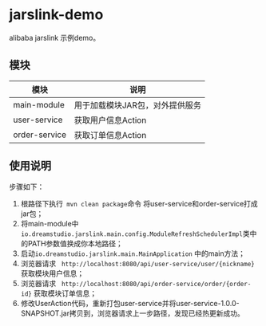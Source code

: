 # jarslink-demo
alibaba jarslink 示例demo。

## 模块
| 模块 | 说明 |
| --- | --- |
| main-module | 用于加载模块JAR包，对外提供服务|
| user-service | 获取用户信息Action | 
| order-service | 获取订单信息Action |

## 使用说明
步骤如下：
1. 根路径下执行``` mvn clean package```命令 将user-service和order-service打成jar包；
2. 将main-module中```io.dreamstudio.jarslink.main.config.ModuleRefreshSchedulerImpl```类中的PATH参数值换成你本地路径；
3. 启动```io.dreamstudio.jarslink.main.MainApplication``` 中的main方法；
4. 浏览器请求 ``` http://localhost:8080/api/user-service/user/{nickname}``` 获取模块用户信息；
5. 浏览器请求 ``` http://localhost:8080/api/order-service/order/{order-id}``` 获取模块订单信息；
6. 修改UserAction代码，重新打包user-service并将user-service-1.0.0-SNAPSHOT.jar拷贝到，浏览器请求上一步路径，发现已经热更新成功。